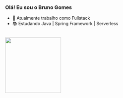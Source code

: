 ### Olá! Eu sou o Bruno Gomes

- 🏢️ Atualmente trabalho como Fullstack
- 📚️ Estudando Java | Spring Framework | Serverless

<br>

<div>
  <a href="https://github.com/bruno-gds">
  <img height="180em" src="https://github-readme-stats.vercel.app/api/top-langs/?username=bruno-gds&custom_title=Linguagens_mais_utilizadas&layout=pie&langs_count=16&theme=dark"
</div>
